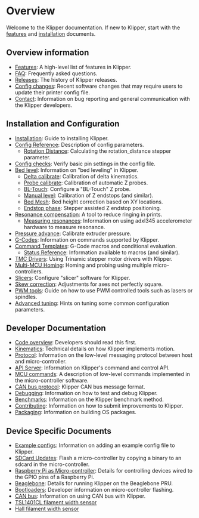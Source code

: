 # Overview

Welcome to the Klipper documentation. If new to Klipper, start with
the [features](Features.md) and [installation](Installation.md)
documents.

## Overview information

- [Features](Features.md): A high-level list of features in Klipper.
- [FAQ](FAQ.md): Frequently asked questions.
- [Releases](Releases.md): The history of Klipper releases.
- [Config changes](Config_Changes.md): Recent software changes that
may require users to update their printer config file.
- [Contact](Contact.md): Information on bug reporting and general
communication with the Klipper developers.

## Installation and Configuration

- [Installation](Installation.md): Guide to installing Klipper.
- [Config Reference](Config_Reference.md): Description of config
  parameters.
  - [Rotation Distance](Rotation_Distance.md): Calculating the
    rotation_distance stepper parameter.
- [Config checks](Config_checks.md): Verify basic pin settings in the
  config file.
- [Bed level](Bed_Level.md): Information on "bed leveling" in Klipper.
  - [Delta calibrate](Delta_Calibrate.md): Calibration of delta
    kinematics.
  - [Probe calibrate](Probe_Calibrate.md): Calibration of automatic Z
    probes.
  - [BL-Touch](BLTouch.md): Configure a "BL-Touch" Z probe.
  - [Manual level](Manual_Level.md): Calibration of Z endstops (and
    similar).
  - [Bed Mesh](Bed_Mesh.md): Bed height correction based on XY
    locations.
  - [Endstop phase](Endstop_Phase.md): Stepper assisted Z endstop
    positioning.
- [Resonance compensation](Resonance_Compensation.md): A tool to
  reduce ringing in prints.
  - [Measuring resonances](Measuring_Resonances.md): Information on
    using adxl345 accelerometer hardware to measure resonance.
- [Pressure advance](Pressure_Advance.md): Calibrate extruder
  pressure.
- [G-Codes](G-Codes.md): Information on commands supported by Klipper.
- [Command Templates](Command_Templates.md): G-Code macros and
  conditional evaluation.
  - [Status Reference](Status_Reference.md): Information available to
    macros (and similar).
- [TMC Drivers](TMC_Drivers.md): Using Trinamic stepper motor drivers
  with Klipper.
- [Multi-MCU Homing](Multi_MCU_Homing.md): Homing and probing using multiple micro-controllers.
- [Slicers](Slicers.md): Configure "slicer" software for Klipper.
- [Skew correction](skew_correction.md): Adjustments for axes not
  perfectly square.
- [PWM tools](Using_PWM_Tools.md): Guide on how to use PWM controlled
  tools such as lasers or spindles.
- [Advanced tuning](Advanced_Tuning.md): Hints on tuning some common
  configuration parameters.

## Developer Documentation

- [Code overview](Code_Overview.md): Developers should read this
  first.
- [Kinematics](Kinematics.md): Technical details on how Klipper
  implements motion.
- [Protocol](Protocol.md): Information on the low-level messaging
  protocol between host and micro-controller.
- [API Server](API_Server.md): Information on Klipper's command and
  control API.
- [MCU commands](MCU_Commands.md): A description of low-level commands
  implemented in the micro-controller software.
- [CAN bus protocol](CANBUS_protocol.md): Klipper CAN bus message
  format.
- [Debugging](Debugging.md): Information on how to test and debug
  Klipper.
- [Benchmarks](Benchmarks.md): Information on the Klipper benchmark
  method.
- [Contributing](CONTRIBUTING.md): Information on how to submit
  improvements to Klipper.
- [Packaging](Packaging.md): Information on building OS packages.

## Device Specific Documents

- [Example configs](Example_Configs.md): Information on adding an
  example config file to Klipper.
- [SDCard Updates](SDCard_Updates.md): Flash a micro-controller by
  copying a binary to an sdcard in the micro-controller.
- [Raspberry Pi as Micro-controller](RPi_microcontroller.md): Details
  for controlling devices wired to the GPIO pins of a Raspberry Pi.
- [Beaglebone](beaglebone.md): Details for running Klipper on the
  Beaglebone PRU.
- [Bootloaders](Bootloaders.md): Developer information on
  micro-controller flashing.
- [CAN bus](CANBUS.md): Information on using CAN bus with Klipper.
- [TSL1401CL filament width sensor](TSL1401CL_Filament_Width_Sensor.md)
- [Hall filament width sensor](HallFilamentWidthSensor.md)
